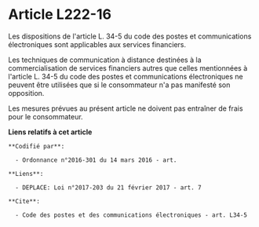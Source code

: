 # Article L222-16

Les dispositions de l'article L. 34-5 du code des postes et communications électroniques sont applicables aux services
financiers.

Les techniques de communication à distance destinées à la commercialisation de services financiers autres que celles
mentionnées à l'article L. 34-5 du code des postes et communications électroniques ne peuvent être utilisées que si le
consommateur n'a pas manifesté son opposition.

Les mesures prévues au présent article ne doivent pas entraîner de frais pour le consommateur.

**Liens relatifs à cet article**

	**Codifié par**:

	  - Ordonnance n°2016-301 du 14 mars 2016 - art.

	**Liens**:

	  - DEPLACE: Loi n°2017-203 du 21 février 2017 - art. 7

	**Cite**:

	  - Code des postes et des communications électroniques - art. L34-5
